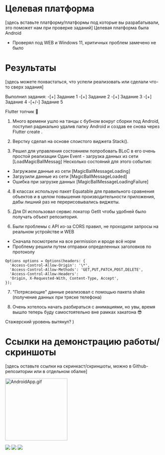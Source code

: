 # Целевая платформа

[здесь вставьте платформу/платформы под которые вы разрабатывали, это поможет нам при проверке заданий]
Целевая платформа была Android

- Проверял под WEB и Windows 11, критичных проблем замечено не было

# Результаты

[здесь можете похвастаться, что успели реализовать или сделали что-то сверх задания]

Выполнил задания: -[+] Задание 1 -[+] Задание 2 -[+] Задание 3 -[+] Задание 4 -[+/-] Задание 5

Flutter топчик 💙

1. Много времени ушло на танцы с бубном вокруг сборки под Android, поступил радикально удалив папку Android и создав ее снова через Flutter create .

2. Верстку сделал на основе слоистого виджета Stack().

3. Решил для управления состоянием попробовать BLoC в его очень простой реализации
   Один Event - загрузка данных из сети [LoadMagicBallMessag]
   Несколько состояний для этого события:

- Загружаем данные из сети [MagicBallMessageLoading]
- Загрузили данные из сети [MagicBallMessageLoaded]
- Ошибка при загрузке данных [MagicBallMessageLoadingFailure]

4. В классах использую пакет Equatable для правильного сравнения объектов и в целом повышения производительности приложения, дабы лишний раз не перерисовывались виджеты.

5. Для DI использовал сервис локатор GetIt чтобы удобней было получать объект репозитория.

6. Были проблемы с API из-за CORS правил, не проходили запросы на реальном устройстве и WEB

- Сначала посмотрели на все permission и вроде всё норм
  <uses-permission android:name="android.permission.INTERNET"/>
- Проблему решили путем отправки определенных заголовков по протоколу

```
Options options = Options(headers: {
  'Access-Control-Allow-Origin': '\*',
  'Access-Control-Allow-Methods': 'GET,PUT,PATCH,POST,DELETE',
  'Access-Control-Allow-Headers':
  'Origin, X-Requested-With, Content-Type, Accept',
});
```

7. "Потрясающие" данные реализовал c помощью пакета shake (получение данных при тряске телефона)

8. Очень хотелось начать разбираться с анимациями, но увы, время вышло теперь буду самостоятельно вне рамках хакатона 😎

Стажерский уровень вытянул? )

# Ссылки на демонстрацию работы/скриншоты

[здесь оставьте ссылки на скринкаст/скриншоты, можно в Github-репозитории или в отдельном обалке]

<img src="AndroidApp.gif" alt="AndroidApp.gif" width="200"/>

![](AndroidApp.gif)
![](WebApp.gif)
![](Win11App.gif)
